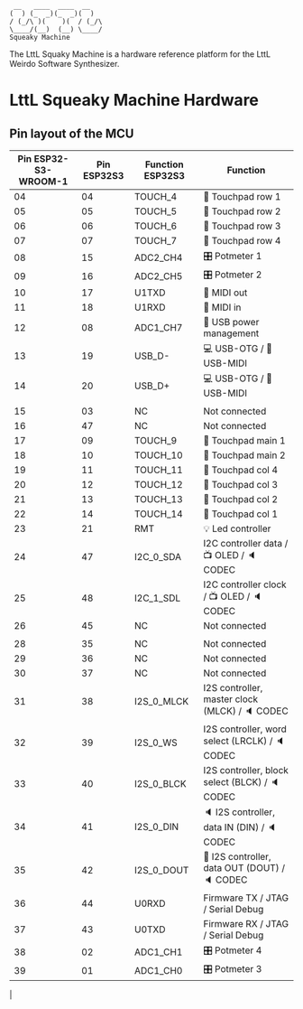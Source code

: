 ```
 __   ____  ____  __       
(  ) (_  _)(_  _)(  )    
/ (_/\ )(    )(  / (_/\ 
\____/(__)  (__) \____/ 
Squeaky Machine
```

The LttL Squaky Machine is a hardware reference platform for the LttL Weirdo Software Synthesizer. 

# LttL Squeaky Machine Hardware


## Pin layout of the MCU

| Pin ESP32-S3-WROOM-1 | Pin ESP32S3 | Function ESP32S3 | Function |
| --- | --- | --- | --- |
| 04 | 04 | TOUCH_4 | 🫳 Touchpad row 1 |
| 05 | 05 | TOUCH_5 | 🫳 Touchpad row 2 |
| 06 | 06 | TOUCH_6 | 🫳 Touchpad row 3 |
| 07 | 07 | TOUCH_7 | 🫳 Touchpad row 4 |
| 08 | 15 |  ADC2_CH4  | 🎛️ Potmeter 1 |
| 09 | 16 |  ADC2_CH5 | 🎛️ Potmeter 2 |
| 10 | 17 |  U1TXD  | 🎹 MIDI out |
| 11 | 18 |  U1RXD | 🎹 MIDI in |
| 12 | 08 |  ADC1_CH7 | 🔌 USB power management |
| 13 | 19 |  USB_D- | 💻 USB-OTG / 🎹 USB-MIDI |
| 14 | 20 |  USB_D+ | 💻 USB-OTG / 🎹 USB-MIDI |
|  |
| 15 | 03 | NC | Not connected |
| 16 | 47 | NC | Not connected |
| 17 | 09 | TOUCH_9 | 🫳 Touchpad main 1 |
| 18 | 10 | TOUCH_10 | 🫳 Touchpad main 2 |
| 19 | 11 | TOUCH_11 | 🫳 Touchpad col 4 |
| 20 | 12 | TOUCH_12 | 🫳 Touchpad col 3 |
| 21 | 13 | TOUCH_13 | 🫳 Touchpad col 2 |
| 22 | 14 | TOUCH_14 | 🫳 Touchpad col 1 |
| 23 | 21 | RMT | 💡 Led controller |
| 24 | 47 | I2C_0_SDA | I2C controller data / 📺 OLED / 🔈 CODEC  |
| 25 | 48 | I2C_1_SDL | I2C controller clock / 📺 OLED / 🔈 CODEC |
| 26 | 45 |  NC | Not connected |
|  | 
| 28 | 35 | NC | Not connected |
| 29 | 36 | NC | Not connected |
| 30 | 37 | NC | Not connected |
| 31 | 38 | I2S_0_MLCK | I2S controller, master clock (MLCK) / 🔈 CODEC|
| 32 | 39 | I2S_0_WS | I2S controller, word select (LRCLK) / 🔈 CODEC |
| 33 | 40 | I2S_0_BLCK | I2S controller, block select (BLCK) / 🔈 CODEC |
| 34 | 41 | I2S_0_DIN | 🔈 I2S controller, data IN (DIN) / 🔈 CODEC |
| 35 | 42 | I2S_0_DOUT | 🎤 I2S controller, data OUT (DOUT) / 🔈 CODEC |
| 36 | 44 | U0RXD | Firmware TX / JTAG / Serial Debug |
| 37 | 43 | U0TXD| Firmware RX / JTAG / Serial Debug |
| 38 | 02 |  ADC1_CH1  | 🎛️ Potmeter 4 |
| 39 | 01 |  ADC1_CH0 | 🎛️ Potmeter 3 |
|






